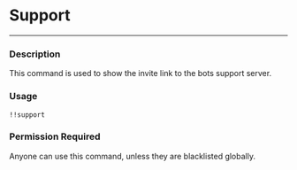 # Support
---
### Description
This command is used to show the invite link to the bots support server.
### Usage
```
!!support
```
### Permission Required
Anyone can use this command, unless they are blacklisted globally.

